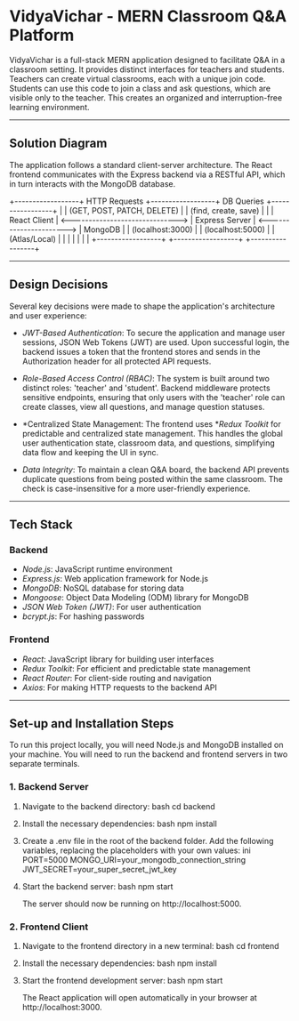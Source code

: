 # VidyaVichar - MERN Classroom Q&A Platform

VidyaVichar is a full-stack MERN application designed to facilitate Q&A in a classroom setting. It provides distinct interfaces for teachers and students. Teachers can create virtual classrooms, each with a unique join code. Students can use this code to join a class and ask questions, which are visible only to the teacher. This creates an organized and interruption-free learning environment.

---
## Solution Diagram

The application follows a standard client-server architecture. The React frontend communicates with the Express backend via a RESTful API, which in turn interacts with the MongoDB database.

+------------------+           HTTP Requests        +------------------+           DB Queries     +-----------------+
|                  |  (GET, POST, PATCH, DELETE)    |                  |  (find, create, save)    |                 |
|   React Client   | <------------------------------> |  Express Server  | <----------------------> |    MongoDB      |
| (localhost:3000) |                                | (localhost:5000) |                          | (Atlas/Local)   |
|                  |                                |                  |                          |                 |
+------------------+                                +------------------+                          +-----------------+


---
## Design Decisions

Several key decisions were made to shape the application's architecture and user experience:

* *JWT-Based Authentication*: To secure the application and manage user sessions, JSON Web Tokens (JWT) are used. Upon successful login, the backend issues a token that the frontend stores and sends in the Authorization header for all protected API requests.

* *Role-Based Access Control (RBAC)*: The system is built around two distinct roles: 'teacher' and 'student'. Backend middleware protects sensitive endpoints, ensuring that only users with the 'teacher' role can create classes, view all questions, and manage question statuses.

* *Centralized State Management: The frontend uses **Redux Toolkit* for predictable and centralized state management. This handles the global user authentication state, classroom data, and questions, simplifying data flow and keeping the UI in sync.

* *Data Integrity*: To maintain a clean Q&A board, the backend API prevents duplicate questions from being posted within the same classroom. The check is case-insensitive for a more user-friendly experience.

---
## Tech Stack

### Backend
* *Node.js*: JavaScript runtime environment
* *Express.js*: Web application framework for Node.js
* *MongoDB*: NoSQL database for storing data
* *Mongoose*: Object Data Modeling (ODM) library for MongoDB
* *JSON Web Token (JWT)*: For user authentication
* *bcrypt.js*: For hashing passwords

### Frontend
* *React*: JavaScript library for building user interfaces
* *Redux Toolkit*: For efficient and predictable state management
* *React Router*: For client-side routing and navigation
* *Axios*: For making HTTP requests to the backend API

---
## Set-up and Installation Steps

To run this project locally, you will need Node.js and MongoDB installed on your machine. You will need to run the backend and frontend servers in two separate terminals.

### 1. Backend Server

1.  Navigate to the backend directory:
    bash
    cd backend
    
2.  Install the necessary dependencies:
    bash
    npm install
    
3.  Create a .env file in the root of the backend folder. Add the following variables, replacing the placeholders with your own values:
    ini
    PORT=5000
    MONGO_URI=your_mongodb_connection_string
    JWT_SECRET=your_super_secret_jwt_key
    
4.  Start the backend server:
    bash
    npm start
    
    The server should now be running on http://localhost:5000.

### 2. Frontend Client

1.  Navigate to the frontend directory in a new terminal:
    bash
    cd frontend
    
2.  Install the necessary dependencies:
    bash
    npm install
    
3.  Start the frontend development server:
    bash
    npm start
    
    The React application will open automatically in your browser at http://localhost:3000.